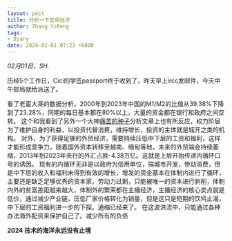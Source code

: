 ```yaml
---
layout: post
title: 分析一下宏观经济
author: Zhang YiPeng
tags:
- Diary
date: 2024-02-01 07:23 +0800
---
```

*02月01日，SH.*

历经5个工作日，Cici的学签passport终于收到了，昨天早上ircc发邮件，今天中午邮局就给派送了。

看了老蛮大哥的数据分析，2000年到2023年中国的M1/M2的比值从39.38%下降到了23.28%，同期的每日基本都在80%以上，大量的资金都在银行和政府之间空转。
这个和我看到了另外一个大神[痛苦的种子](https://www.zhihu.com/question/63941377)分析文章上也有所反应，权力阶层为了维护自身的利益，以投资代替消费，维持增长，投资的主体就是城开之类的机构。
对外，为了获得足够的外贸经济，需要持续压低中下层的工资和福利，这样才能形成竞争力，随着国外资本转移至越南、缅甸等地，未来的外贸端会持续萎缩，2013年到2023年央行的外汇占款-4.38万亿。这就是上层开始传递内循环口号的诱因。
现有的内循环无非是以政府为信用单位，搞城市开发，带动消费，但是中下层的收入和福利未得到有效的增长，增发的资金基本在体制内进行了循环，主要还是缺乏足够优秀的资本家，劳动力过剩，只能被唯一的资本进行剥削，体制内外的贫富差距越来越大，体制外的繁荣都在主播经济，主播经济的核心卖点就是低价，通过减少产业链，压低厂家价格转化为销量，但是这只是短期的饮鸠止渴，中下层的工资福利进一步的下探。通缩已经来了。
在这波洪流中，只能通过各种办法海外配资来保护自己了。减少所有的负债

**2024 技术的海洋永远没有止境**
